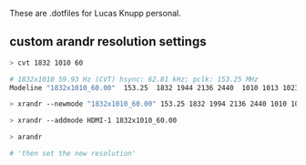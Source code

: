 These are .dotfiles for Lucas Knupp personal.

## custom arandr resolution settings

```bash
> cvt 1832 1010 60

# 1832x1010 59.93 Hz (CVT) hsync: 62.81 kHz; pclk: 153.25 MHz
Modeline "1832x1010_60.00"  153.25  1832 1944 2136 2440  1010 1013 1023 1048 -hsync +vsync

> xrandr --newmode "1832x1010_60.00" 153.25 1832 1994 2136 2440 1010 1013 1023 1048 -hsync +vsync

> xrandr --addmode HDMI-1 1832x1010_60.00

> arandr

# 'then set the new resolution'
```
